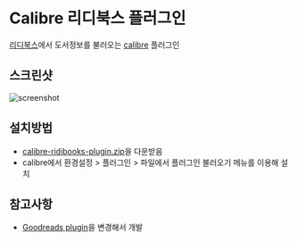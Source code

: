 # Calibre 리디북스 플러그인

[리디북스](http://ridibooks.com)에서 도서정보를 불러오는 [calibre](https://github.com/kovidgoyal/calibre) 플러그인

## 스크린샷
![screenshot](/../screenshot/screenshot1.png?raw=true)

## 설치방법
- [calibre-ridibooks-plugin.zip](http://github.com/hkjinlee/calibre-ridibooks-plugin/raw/master/bin/calibre-ridibooks-plugin.zip)을 다운받음
- calibre에서 환경설정 > 플러그인 > 파일에서 플러그인 불러오기 메뉴를 이용해 설치

## 참고사항
- [Goodreads plugin](http://www.mobileread.com/forums/showthread.php?t=130638)을 변경해서 개발
